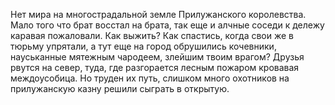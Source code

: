 <!--2016-11-26 21:19:45-->
Нет мира на многострадальной земле Прилужанского королевства. Мало того что брат восстал на брата, так еще и алчные соседи к дележу каравая пожаловали.
Как выжить? Как спастись, когда свои же в тюрьму упрятали, а тут еще на город обрушились кочевники, науськанные мятежным чародеем, злейшим твоим врагом?
Друзья рвутся на север, туда, где разгорается лесным пожаром кровавая междоусобица. Но труден их путь, слишком много охотников на прилужанскую казну решили сыграть в открытую.